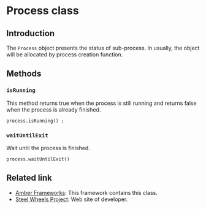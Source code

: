# Process class
## Introduction
The `Process` object presents the status of sub-process.
In usually, the object will be allocated by process creation function.

## Methods
### `isRunning`
This method returns true when the process is still running and returns false when the process is already finished.
````
process.isRunning() ;
````

### `waitUntilExit`
Wait until the process is finished.
````
process.waitUntilExit()
````

## Related link
* [Amber Frameworks](https://github.com/steelwheels/Amber/blob/master/README.md): This framework contains this class.
* [Steel Wheels Project](http://steelwheels.github.io): Web site of developer.
